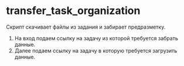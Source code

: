 # transfer_task_organization
Скрипт скачивает файлы из задания и забирает предразметку.

1. На вход подаем ссылку на задачу из которой требуется забрать данные.
2. Далее подаем ссылку на задачу в которую требуется загрузить данные.
